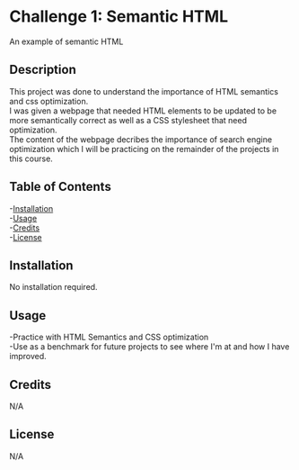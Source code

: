 # Challenge 1: Semantic HTML
An example of semantic HTML

## Description
This project was done to understand the importance of HTML semantics and css optimization. <br>
I was given a webpage that needed HTML elements to be updated to be more semantically correct as well as a CSS stylesheet that need optimization.<br>
The content of the webpage decribes the importance of search engine optimization which I will be practicing on the remainder of the projects in this course.

## Table of Contents
-[Installation](#installation)<br>
-[Usage](#usage)<br>
-[Credits](#credits)<br>
-[License](#license)

## Installation
No installation required.

## Usage
-Practice with HTML Semantics and CSS optimization<br>
-Use as a benchmark for future projects to see where I'm at and how I have improved.

## Credits
N/A

## License
N/A